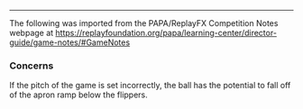 ***
The following was imported from the PAPA/ReplayFX Competition Notes webpage at https://replayfoundation.org/papa/learning-center/director-guide/game-notes/#GameNotes

### Concerns
            
If the pitch of the game is set incorrectly, the ball has the potential to fall off of the apron ramp below the flippers.